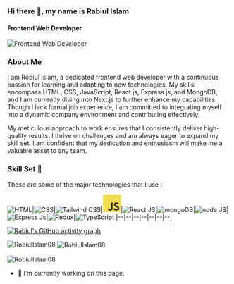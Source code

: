 
### Hi there 👋, my name is Rabiul Islam
#### Frontend Web Developer
![Frontend Web Developer](https://i.ibb.co/y03vMsk/Blue-And-Green-Professional-Technology-Linked-In-Banner.png)

### About Me
I am Robiul Islam, a dedicated frontend web developer with a continuous passion for learning and adapting to new technologies. My skills encompass HTML, CSS, JavaScript, React.js, Express.js, and MongoDB, and I am currently diving into Next.js to further enhance my capabilities. Though I lack formal job experience, I am committed to integrating myself into a dynamic company environment and contributing effectively.

My meticulous approach to work ensures that I consistently deliver high-quality results. I thrive on challenges and am always eager to expand my skill set. I am confident that my dedication and enthusiasm will make me a valuable asset to any team.
### Skill Set :muscle:

These are some of the major technologies that I use :

 

<img title="HTML" alt="HTML" width="40px" src="https://i.ibb.co/ctd9vhM/png-transparent-logo-html-html5.png" />|<img title="CSS" alt="CSS" width="40px" src="https://i.ibb.co/G3z3vHv/download-2.png" />|<img title="Tailwind CSS" alt="Tailwind CSS" width="40px" src="https://i.ibb.co/4fGm9X1/download.png" />|<img alt="JS" title="JavaScript" width="40px" src="https://raw.githubusercontent.com/github/explore/master/topics/javascript/javascript.png">|<img alt="React JS" title="React JS" width="40px" src="https://i.ibb.co/6Zxgwbx/download-3.png">|<img title="mongoDB" alt="mongoDB" width="40px" src="https://i.ibb.co/gTy2F2s/download-5.png">|<img title="node JS" alt="node JS" width="40px" src="https://i.ibb.co/x5h3VqR/download-6.png">|<img title="Express JS" alt="Express Js" width="40px" src="https://i.ibb.co/BVQzKfz2/images.png">|<img title="Redux" alt="Redux" width="40px" src="https://i.ibb.co/RkF7Mg9Q/redux.png">|<img title="TypeScript" alt="TypeScript" width="40px" src="https://i.ibb.co/qY9hf7Nr/typescript.jpg">
|--|--|--|--|--|--|--|

[![Rabiul's GitHub activity graph](https://activity-graph.herokuapp.com/graph?username=RobiulIslam08&&theme=xcode)](https://github.com/RobiulIslam08)

<p><img align="left" src="https://github-readme-stats.vercel.app/api/top-langs?username=RobiulIslam08&show_icons=true&locale=en&layout=compact&theme=tokyonight" alt="RobiulIslam08" /></p>

<p>&nbsp;<img align="center" src="https://github-readme-stats.vercel.app/api?username=RobiulIslam08&show_icons=true&locale=en&theme=tokyonight" alt="RobiulIslam08" /></p>

<p><img align="center" src="https://github-readme-streak-stats.herokuapp.com/?user=RobiulIslam08&&theme=tokyonight" alt="RobiulIslam08" /></p>

- 🔭 I’m currently working on this page. 





